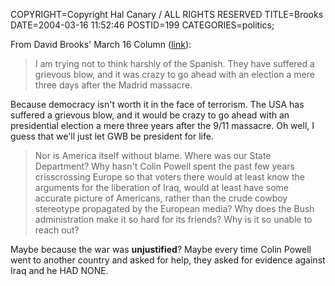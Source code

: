 COPYRIGHT=Copyright Hal Canary / ALL RIGHTS RESERVED
TITLE=Brooks
DATE=2004-03-16 11:52:46
POSTID=199
CATEGORIES=politics;

From David Brooks' March 16 Column ([link](http://www.nytimes.com/2004/03/16/opinion/16BROO.html)):

> I am trying not to think harshly of the Spanish. They have suffered a grievous blow, and it was crazy to go ahead with an election a mere three days after the Madrid massacre.

Because democracy isn't worth it in the face of terrorism. The USA has suffered a grievous blow, and it would be crazy to go ahead with an presidential election a mere three years after the 9/11 massacre. Oh well, I guess that we'll just let GWB be president for life.

> Nor is America itself without blame. Where was our State Department? Why hasn't Colin Powell spent the past few years crisscrossing Europe so that voters there would at least know the arguments for the liberation of Iraq, would at least have some accurate picture of Americans, rather than the crude cowboy stereotype propagated by the European media? Why does the Bush administration make it so hard for its friends? Why is it so unable to reach out?

Maybe because the war was **unjustified**? Maybe every time Colin Powell went to another country and asked for help, they asked for evidence against Iraq and he HAD NONE.
